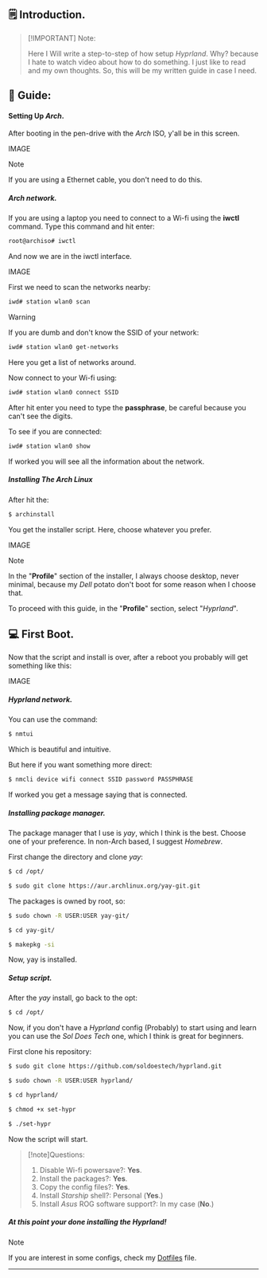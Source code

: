 ## 🗒 Introduction.

> [!IMPORTANT] Note:
>
> Here I Will write a step-to-step of how setup _Hyprland_.
> Why? because I hate to watch video about how to do something.
> I just like to read and my own thoughts.
> So, this will be my written guide in case I need.

## 📖 Guide:

#### Setting Up _Arch_.

After booting in the pen-drive with the _Arch_ ISO, y'all be in this screen.

IMAGE

> [!note]
> If you are using a Ethernet cable, you don't need to do this.

##### Arch network.

If you are using a laptop you need to connect to a Wi-fi using the **iwctl** command.
Type this command and hit enter:

```bash
root@archiso# iwctl
```

And now we are in the iwctl interface.

IMAGE

First we need to scan the networks nearby:

```bash
iwd# station wlan0 scan
```

> [!warning]
> If you are dumb and don't know the SSID of your network:
>
> ```bash
> iwd# station wlan0 get-networks
> ```
>
> Here you get a list of networks around.

Now connect to your Wi-fi using:

```bash
iwd# station wlan0 connect SSID
```

After hit enter you need to type the **passphrase**, be careful because you can't see the digits.

To see if you are connected:

```bash
iwd# station wlan0 show
```

If worked you will see all the information about the network.

##### Installing The _Arch_ Linux

After hit the:

```bash
$ archinstall
```

You get the installer script.
Here, choose whatever you prefer.

IMAGE

> [!NOTE]
> In the "**Profile**" section of the installer, I always choose desktop, never minimal, because my _Dell_ potato don't boot for some reason when I choose that.

To proceed with this guide, in the "**Profile**" section, select "_Hyprland_".

## 💻 First Boot.

Now that the script and install is over, after a reboot you probably will get something like this:

IMAGE

##### Hyprland network.

You can use the command:

```bash
$ nmtui
```

Which is beautiful and intuitive.

But here if you want something more direct:

```bash
$ nmcli device wifi connect SSID password PASSPHRASE
```

If worked you get a message saying that is connected.

##### Installing package manager.

The package manager that I use is _yay_, which I think is the best.
Choose one of your preference.
In non-Arch based, I suggest _Homebrew_.

First change the directory and clone _yay_:

```bash
$ cd /opt/

$ sudo git clone https://aur.archlinux.org/yay-git.git
```

The packages is owned by root, so:

```bash
$ sudo chown -R USER:USER yay-git/

$ cd yay-git/

$ makepkg -si
```

Now, yay is installed.

##### Setup script.

After the _yay_ install, go back to the opt:

```bash
$ cd /opt/
```

Now, if you don't have a _Hyprland_ config (Probably) to start using and learn you can use the _Sol Does Tech_ one, which I think is great for beginners.

First clone his repository:

```bash
$ sudo git clone https://github.com/soldoestech/hyprland.git

$ sudo chown -R USER:USER hyprland/

$ cd hyprland/

$ chmod +x set-hypr

$ ./set-hypr
```

Now the script will start.

> [!note]Questions:
>
> 1. Disable Wi-fi powersave?: **Yes**.
> 2. Install the packages?: **Yes**.
> 3. Copy the config files?: **Yes**.
> 4. Install _Starship_ shell?: Personal (**Yes**.)
> 5. Install _Asus_ ROG software support?: In my case (**No**.)

##### At this point your done installing the _Hyprland_!

> [!NOTE]
>
> If you are interest in some configs, check my [Dotfiles](/getting-started/dotfiles) file.

---
